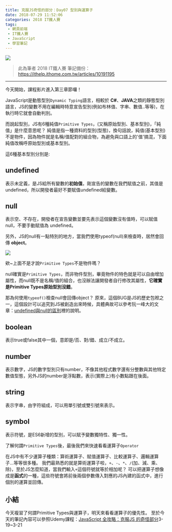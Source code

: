 ```yaml
---
title: 克服JS奇怪的部分：Day07 型別與運算子
date: 2018-07-29 11:52:06
categories: 2018 IT鐵人賽
tags:
 - 網頁前端
 - IT鐵人賽
 - JavaScript
 - 學習筆記
---
```

![](https://3.bp.blogspot.com/-eHv7nqsLDzs/W1waps7FnrI/AAAAAAAAIa0/crNGnjVLhBcABqcPoMKxrzyY4kyuVdu-ACLcBGAs/s1600/2018ITMANJS07.png)
<!-- more -->
> 此為筆者 2018 IT鐵人賽 筆記備份：https://ithelp.ithome.com.tw/articles/10191195

---

今天開始，課程影片進入第三章節囉！

JavaScript是動態型別`Dynamic Typing`語言，相較於 **C#**、**JAVA**之類的靜態型別語言，JS的變數不用在編輯時特意宣告型別(例如布林值、字串、數值..等等)，在執行時它就會自動判別。

而說起型別，JS有6種純值`Primitive Types`，(又稱原始型別、基本型別)，「純值」是什麼意思呢？
純值是指一種資料的型別(型態)，換句話說，純值(基本型別)不是物件，因為物件就是名稱/值配對的組合物，為避免與口語上的'值'搞混，下面純值改稱呼原始型別或基本型別。

這6種基本型別分別是:

## undefined

表示未定義，是JS給所有變數的**初始值**，剛宣告的變數在我們賦值之前，其值是 undefined，所以開發者最好不要賦值undefined給變數。

## null

表示空、不存在，開發者在宣告變數並要先表示這個變數沒有值時，可以賦值null，不要手動賦值為 undefined。

另外，JS的null有一點特別的地方，當我們使用typeof(null)來檢查時，居然會回傳 **object**。

![](https://i.imgur.com/9iAQ04u.png)

欸~上面不是才說`Primitive Types`不是物件嗎？

null確實是`Primitive Types`，而非物件型別，畢竟物件的特色就是可以自由增加屬性，而null既不是名稱/值的組合，也沒辦法讓開發者自行修改其屬性，**它確實是Primitive Types原始型別沒錯**。

那為何使用`typeof()`檢查null會回傳object？
原來，這個BUG是JS的歷史包袱之一，這個設計可以追究到JS被創造出來時候，具體典故可以參考阮一峰大的文章：[undefined與null的區別](http://www.ruanyifeng.com/blog/2014/03/undefined-vs-null.html)裡的說明。

## boolean

表示true或false其中一個，意即是/否、對/錯、成立/不成立。

## number

表示數字，JS的數字型別只有number，不像其他程式數字還有分整數與其他特定數值型態，另外JS的number是浮點數，表示(實際上)有小數點跟在後面。

## string

表示字串，由字符組成，可以用單引號或雙引號來表示。

## symbol

表示符號，是ES6新增的型別，可以賦予變數獨特性、獨一性。

了解何謂`Primitive Types`後，最後我們來快速看看運算子`Operator`

在JS中有不少運算子種類：算術運算子、賦值運算子、比較運算子、邏輯運算子...等等很多種。
我們最熟悉的就是算術運算子啦，`+`、`-`、`*`、`/`(加、減、乘、除)，至於JS怎麼知道，當我們輸入`+`這個符號就等於相加呢？
可以把運算子想像成是**函式**的一種，這些符號會將前後兩個參數傳入對應的JS內建的函式中，進行個別的運算並回傳。
　
　
　
## 小結
今天複習了何謂Primitive Types與運算子，明天來看看運算子的優先性。
至於今天的筆記內容可以參照Udemy課程：[JavaScript 全攻略：克服JS 的奇怪部分](https://www.udemy.com/javascriptjs/)3-19~3-21